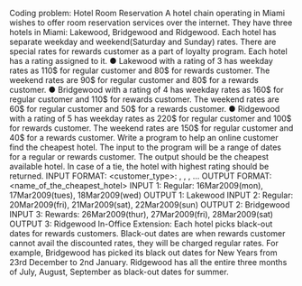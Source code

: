 Coding problem: Hotel Room Reservation
A hotel chain operating in Miami wishes to offer room reservation services over the internet. They have three hotels in Miami: Lakewood, Bridgewood and Ridgewood. Each hotel has separate weekday and weekend(Saturday and Sunday) rates. There are special rates for rewards customer as a part of loyalty program. Each hotel has a rating assigned to it.
● Lakewood with a rating of 3 has weekday rates as 110$ for regular customer and 80$ for rewards customer. The weekend rates are 90$ for regular customer and 80$ for a rewards customer.
● Bridgewood with a rating of 4 has weekday rates as 160$ for regular customer and 110$ for rewards customer. The weekend rates are 60$ for regular customer and 50$ for a rewards customer.
● Ridgewood with a rating of 5 has weekday rates as 220$ for regular customer and 100$ for rewards customer. The weekend rates are 150$ for regular customer and 40$ for a rewards customer.
Write a program to help an online customer find the cheapest hotel.
The input to the program will be a range of dates for a regular or rewards customer. The output should be the cheapest available hotel. In case of a tie, the hotel with highest rating should be returned.
INPUT FORMAT:
<customer_type>: <date1>, <date2>, <date3>, ...
OUTPUT FORMAT:
<name_of_the_cheapest_hotel>
INPUT 1:
Regular: 16Mar2009(mon), 17Mar2009(tues), 18Mar2009(wed)
OUTPUT 1:
Lakewood
INPUT 2:
Regular: 20Mar2009(fri), 21Mar2009(sat), 22Mar2009(sun)
OUTPUT 2:
Bridgewood
INPUT 3:
Rewards: 26Mar2009(thur), 27Mar2009(fri), 28Mar2009(sat)
OUTPUT 3:
Ridgewood
In-Office Extension:
Each hotel picks black-out dates for rewards customers. Black-out dates are when rewards customer cannot avail the discounted rates, they will be charged regular rates. For example, Bridgewood has picked its black out dates for New Years from 23rd December to 2nd January. Ridgewood has all the entire three months of July, August, September as black-out dates for summer.
